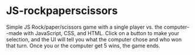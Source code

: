 # JS-rockpaperscissors
Simple JS Rock/paper/scissors game with a single player vs. the computer--made with JavaScript, CSS, and HTML. Click on a button to make your selection, and the UI will tell you what the computer chose and who won that turn. Once you or the computer get 5 wins, the game ends.
